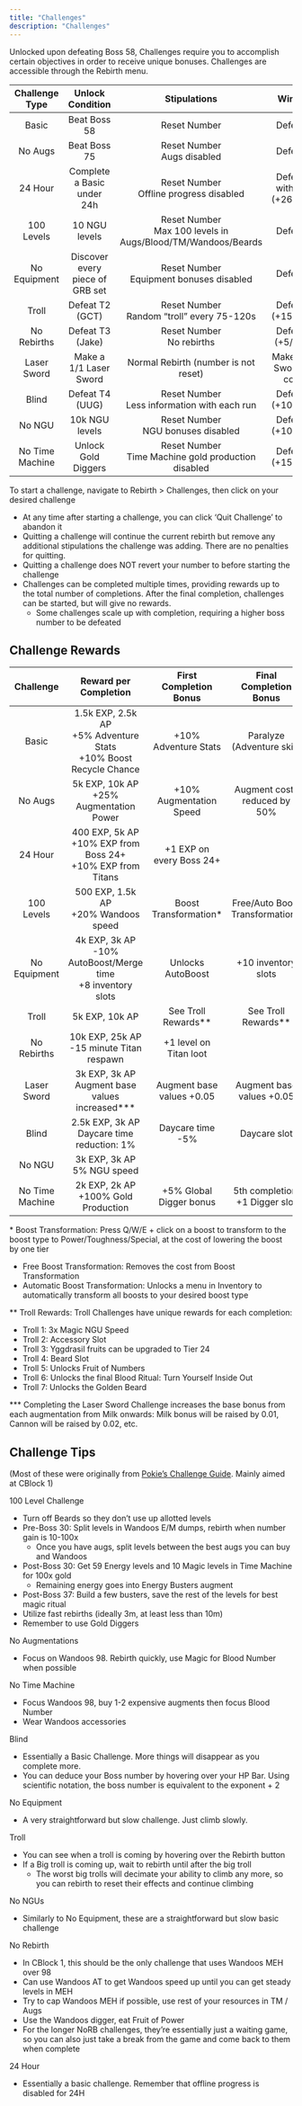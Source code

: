 ```yaml
---
title: "Challenges"
description: "Challenges"
---
```


Unlocked upon defeating Boss 58, Challenges require you to accomplish certain objectives in order to receive unique bonuses. Challenges are accessible through the Rebirth menu. 

| Challenge Type  | Unlock Condition                | Stipulations                                                     | Win Condition                                   | Completions |
| :-------------: | :-----------------------------: | :--------------------------------------------------------------: | :---------------------------------------------: | :---------: |
| Basic           | Beat Boss 58                    | Reset Number                                                     | Defeat Boss 58                                  | 5           |
| No Augs         | Beat Boss 75                    | Reset Number <br> Augs disabled                                  | Defeat Boss 59                                  | 5           |
| 24 Hour         | Complete a Basic under 24h      | Reset Number <br> Offline progress disabled                      | Defeat Boss 58 within 24 hours (+26/completion) | 10          |
| 100 Levels      | 10 NGU levels                   | Reset Number <br> Max 100 levels in Augs/Blood/TM/Wandoos/Beards | Defeat Boss 58                                  | 5           |
| No Equipment    | Discover every piece of GRB set | Reset Number <br> Equipment bonuses disabled                     | Defeat Boss 66                                  | 5           |
| Troll           | Defeat T2 (GCT)                 | Reset Number <br> Random “troll” every 75-120s                   | Defeat Boss 69 (+15/completion)                 | 7           |
| No Rebirths     | Defeat T3 (Jake)                | Reset Number <br> No rebirths                                    | Defeat Boss 40 (+5/completion)                  | 10          |
| Laser Sword     | Make a 1/1 Laser Sword          | Normal Rebirth (number is not reset)                             | Make a 2/2 Laser Sword (+1/1 per completion)    | 20          |
| Blind           | Defeat T4 (UUG)                 | Reset Number <br> Less information with each run                 | Defeat Boss 58 (+10/completion)                 | 10          |
| No NGU          | 10k NGU levels                  | Reset Number <br> NGU bonuses disabled                           | Defeat Boss 58 (+10/completion)                 | 10          |
| No Time Machine | Unlock Gold Diggers             | Reset Number <br> Time Machine gold production disabled          | Defeat Boss 58 (+15/completion)                 | 10          |

To start a challenge, navigate to Rebirth > Challenges, then click on your desired challenge
- At any time after starting a challenge, you can click ‘Quit Challenge’ to abandon it
- Quitting a challenge will continue the current rebirth but remove any additional stipulations the challenge was adding. There are no penalties for quitting.
- Quitting a challenge does NOT revert your number to before starting the challenge
- Challenges can be completed multiple times, providing rewards up to the total number of completions. After the final completion, challenges can be started, but will give no rewards.
    - Some challenges scale up with completion, requiring a higher boss number to be defeated

## Challenge Rewards

| Challenge       | Reward per Completion                                                     | First Completion Bonus    | Final Completion Bonus           |
| :-------------: | :-----------------------------------------------------------------------: | :-----------------------: | :------------------------------: |
| Basic           | 1.5k EXP, 2.5k AP <br> +5% Adventure Stats <br> +10% Boost Recycle Chance | +10% Adventure Stats      | Paralyze (Adventure skill)       |
| No Augs         | 5k EXP, 10k AP <br> +25% Augmentation Power                               | +10% Augmentation Speed   | Augment costs reduced by 50%     |
| 24 Hour         | 400 EXP, 5k AP <br> +10% EXP from Boss 24+ <br> +10% EXP from Titans      | +1 EXP on every Boss 24+  |                                  |
| 100 Levels      | 500 EXP, 1.5k AP <br> +20% Wandoos speed                                  | Boost Transformation\*    | Free/Auto Boost Transformation\* |
| No Equipment    | 4k EXP, 3k AP <br> -10% AutoBoost/Merge time <br> +8 inventory slots      | Unlocks AutoBoost         | +10 inventory slots              |
| Troll           | 5k EXP, 10k AP                                                            | See Troll Rewards\*\*     | See Troll Rewards\*\*            |
| No Rebirths     | 10k EXP, 25k AP <br> -15 minute Titan respawn                             | +1 level on Titan loot    |                                  |
| Laser Sword     | 3k EXP, 3k AP <br> Augment base values increased\*\*\*                    | Augment base values +0.05 | Augment base values +0.05        |
| Blind           | 2.5k EXP, 3k AP <br> Daycare time reduction: 1%                           | Daycare time -5%          | Daycare slot                     |
| No NGU          | 3k EXP, 3k AP <br> 5% NGU speed                                           |                           |                                  |
| No Time Machine | 2k EXP, 2k AP <br> +100% Gold Production                                  | +5% Global Digger bonus   | 5th completion: +1 Digger slot   |

\* Boost Transformation: Press Q/W/E + click on a boost to transform to the boost type to Power/Toughness/Special, at the cost of lowering the boost by one tier
- Free Boost Transformation: Removes the cost from Boost Transformation
- Automatic Boost Transformation: Unlocks a menu in Inventory to automatically transform all boosts to your desired boost type

\*\* Troll Rewards: Troll Challenges have unique rewards for each completion:
- Troll 1: 3x Magic NGU Speed
- Troll 2: Accessory Slot
- Troll 3: Yggdrasil fruits can be upgraded to Tier 24
- Troll 4: Beard Slot
- Troll 5: Unlocks Fruit of Numbers
- Troll 6: Unlocks the final Blood Ritual: Turn Yourself Inside Out
- Troll 7: Unlocks the Golden Beard

\*\*\* Completing the Laser Sword Challenge increases the base bonus from each augmentation from Milk onwards: Milk bonus will be raised by 0.01, Cannon will be raised by 0.02, etc.

## Challenge Tips
(Most of these were originally from [Pokie’s Challenge Guide](https://docs.google.com/document/d/1HRXczqfv9lz1DMKUAG1uCYU21eZ2nKb7dHbydYJNLS0/edit#). Mainly aimed at CBlock 1)

100 Level Challenge
- Turn off Beards so they don’t use up allotted levels
- Pre-Boss 30: Split levels in Wandoos E/M dumps, rebirth when number gain is 10-100x
    - Once you have augs, split levels between the best augs you can buy and Wandoos
- Post-Boss 30: Get 59 Energy levels and 10 Magic levels in Time Machine for 100x gold
    - Remaining energy goes into Energy Busters augment
- Post-Boss 37: Build a few busters, save the rest of the levels for best magic ritual
- Utilize fast rebirths (ideally 3m, at least less than 10m)
- Remember to use Gold Diggers

No Augmentations
- Focus on Wandoos 98. Rebirth quickly, use Magic for Blood Number when possible

No Time Machine
- Focus Wandoos 98, buy 1-2 expensive augments then focus Blood Number
- Wear Wandoos accessories

Blind
- Essentially a Basic Challenge. More things will disappear as you complete more.
- You can deduce your Boss number by hovering over your HP Bar. Using scientific notation, the boss number is equivalent to the exponent + 2

No Equipment
- A very straightforward but slow challenge. Just climb slowly.

Troll
- You can see when a troll is coming by hovering over the Rebirth button
- If a Big troll is coming up, wait to rebirth until after the big troll
    - The worst big trolls will decimate your ability to climb any more, so you can rebirth to reset their effects and continue climbing

No NGUs
- Similarly to No Equipment, these are a straightforward but slow basic challenge

No Rebirth
- In CBlock 1, this should be the only challenge that uses Wandoos MEH over 98
- Can use Wandoos AT to get Wandoos speed up until you can get steady levels in MEH
- Try to cap Wandoos MEH if possible, use rest of your resources in TM / Augs
- Use the Wandoos digger, eat Fruit of Power
- For the longer NoRB challenges, they’re essentially just a waiting game, so you can also just take a break from the game and come back to them when complete

24 Hour
- Essentially a basic challenge. Remember that offline progress is disabled for 24H